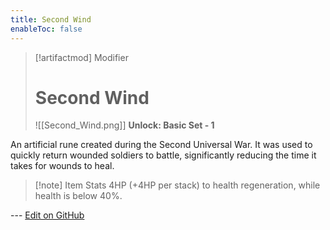 ```yaml
---
title: Second Wind
enableToc: false
---
```

> [!artifactmod] Modifier
>
> # Second Wind
>
> ![[Second_Wind.png]]
> **Unlock: Basic Set - 1** 

An artificial rune created during the Second Universal War. It was used to quickly return wounded soldiers to battle, significantly reducing the time it takes for wounds to heal.

> [!note] Item Stats
> 4HP (+4HP per stack) to health regeneration, while health is below 40%.

--- [Edit on GitHub](https://github.com/Mondrethos/gatekeeperwiki/edit/main/content/Artifacts/SecondWind.md)